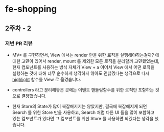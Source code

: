 # fe-shopping

## 2주차 - 2

### 저번 PR 리뷰

- MV\* 를 구현하면서, View 에서는 render 만을 위한 로직을 실행해야하는걸까? 에 대한 고민이 있어서 render, mount 를 제외한 모든 로직을 분리할까 고민했었는데, 현재 컴포넌트를 사용하는 방식 자체가 View + a 이어서 View 에서 어떤 로직을 실행하는 것에 대해 너무 순수하게 생각하지 않아도 괜찮겠다는 생각으로 다시 <a href="https://github.com/codesquad-members-2022/fe-shopping/pull/69#discussion_r832888897">highlight</a> 함수를 View 로 옮겼습니다.

- controllers 라고 분리해놓은 곳에는 이벤트 핸들링함수를 위한 로직만 포함하는 것으로 결정했습니다.

- 현재 Store의 State가 많이 복잡해지지는 않았지만, 결국에 복잡해지게 되면 Search 를 위한 Store 만을 사용하고, Search 처럼 다른 UI 들을 많이 포함하고 있는 컴포넌트가 있다면 그 컴포넌트를 위한 Store 를 사용하면 되겠다는 생각을 했습니다.

